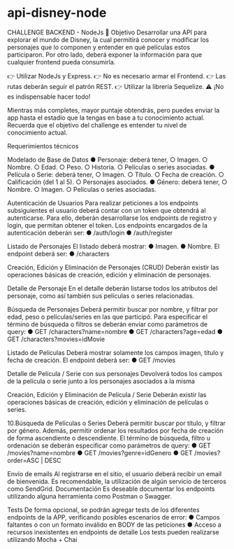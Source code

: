 ﻿# api-disney-node
CHALLENGE BACKEND - NodeJs 🚀 Objetivo Desarrollar una API para explorar el mundo de Disney, la cual permitirá conocer y modificar los personajes que lo componen y entender en qué películas estos participaron. Por otro lado, deberá exponer la información para que cualquier frontend pueda consumirla.

👉 Utilizar NodeJs y Express. 👉 No es necesario armar el Frontend. 👉 Las rutas deberán seguir el patrón REST. 👉 Utilizar la librería Sequelize. ⚠️ ¡No es indispensable hacer todo!

Mientras más completes, mayor puntaje obtendrás, pero puedes enviar la app hasta el estadío que la tengas en base a tu conocimiento actual. Recuerda que el objetivo del challenge es entender tu nivel de conocimiento actual.

Requerimientos técnicos

Modelado de Base de Datos
● Personaje: deberá tener, ○ Imagen. ○ Nombre. ○ Edad. ○ Peso. ○ Historia. ○ Películas o series asociadas. ● Película o Serie: deberá tener, ○ Imagen. ○ Título. ○ Fecha de creación. ○ Calificación (del 1 al 5). ○ Personajes asociados. ● Género: deberá tener, ○ Nombre. ○ Imagen. ○ Películas o series asociadas.

Autenticación de Usuarios Para realizar peticiones a los endpoints subsiguientes el usuario deberá contar con un token que obtendrá al autenticarse. Para ello, deberán desarrollarse los endpoints de registro y login, que permitan obtener el token. Los endpoints encargados de la autenticación deberán ser: ● /auth/login ● /auth/register

Listado de Personajes El listado deberá mostrar: ● Imagen. ● Nombre. El endpoint deberá ser: ● /characters

Creación, Edición y Eliminación de Personajes (CRUD) Deberán existir las operaciones básicas de creación, edición y eliminación de personajes.

Detalle de Personaje En el detalle deberán listarse todos los atributos del personaje, como así también sus películas o series relacionadas.

Búsqueda de Personajes Deberá permitir buscar por nombre, y filtrar por edad, peso o películas/series en las que participó. Para especificar el término de búsqueda o filtros se deberán enviar como parámetros de query: ● GET /characters?name=nombre ● GET /characters?age=edad ● GET /characters?movies=idMovie

Listado de Películas Deberá mostrar solamente los campos imagen, título y fecha de creación. El endpoint deberá ser: ● GET /movies

Detalle de Película / Serie con sus personajes Devolverá todos los campos de la película o serie junto a los personajes asociados a la misma

Creación, Edición y Eliminación de Película / Serie Deberán existir las operaciones básicas de creación, edición y eliminación de películas o series.

10.Búsqueda de Películas o Series Deberá permitir buscar por título, y filtrar por género. Además, permitir ordenar los resultados por fecha de creación de forma ascendiente o descendiente. El término de búsqueda, filtro u ordenación se deberán especificar como parámetros de query: ● GET /movies?name=nombre ● GET /movies?genre=idGenero ● GET /movies?order=ASC | DESC

Envío de emails Al registrarse en el sitio, el usuario deberá recibir un email de bienvenida. Es recomendable, la utilización de algún servicio de terceros como SendGrid.
Documentación Es deseable documentar los endpoints utilizando alguna herramienta como Postman o Swagger.

Tests De forma opcional, se podrán agregar tests de los diferentes endpoints de la APP, verificando posibles escenarios de error: ● Campos faltantes o con un formato inválido en BODY de las peticiones ● Acceso a recursos inexistentes en endpoints de detalle Los tests pueden realizarse utilizando Mocha + Chai
